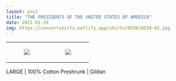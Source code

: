 ```yaml
---
layout: post
title: "THE PRESIDENTS OF THE UNITED STATES OF AMERICA"
date: 2021-01-29
img: https://concertshirts.netlify.app/shirts/0550/0550-01.jpg
---
```




<table style="width:100%;"><tr><td style="vertical-align:top;">
      <figure class="tmblr-full" data-orig-height="2048" data-orig-width="1365" data-orig-src="https://concertshirts.netlify.app/shirts/0550/0550-01.jpg"><img src="https://64.media.tumblr.com/774827fc7d01f35a584b6ee1cfeea0e0/6dc8336ec182dd58-e7/s540x810/a1b86fb8525f05a5789750a5595eea143125484c.jpg" data-orig-height="2048" data-orig-width="1365" data-orig-src="https://concertshirts.netlify.app/shirts/0550/0550-01.jpg"/></figure></td>
    <td style="vertical-align:top;">
      <figure class="tmblr-full" data-orig-height="2048" data-orig-width="1365" data-orig-src="https://concertshirts.netlify.app/shirts/0550/0550-02.jpg"><img src="https://64.media.tumblr.com/d5fe95de3eef2ea6a62ce1f50a93e1ae/6dc8336ec182dd58-e3/s540x810/b388a32045394ff462b54a810842442d9def6dc6.jpg" data-orig-height="2048" data-orig-width="1365" data-orig-src="https://concertshirts.netlify.app/shirts/0550/0550-02.jpg"/></figure></td>
  </tr></table><p>
  LARGE | 100% Cotton Preshrunk | Gildan
</p>
